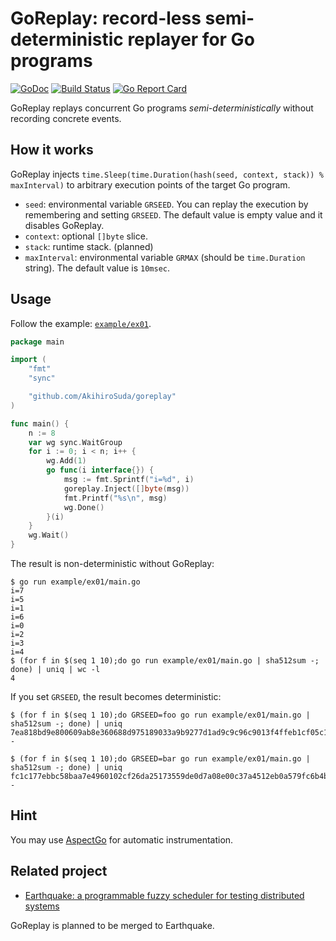 # GoReplay: record-less semi-deterministic replayer for Go programs

[![GoDoc](https://godoc.org/github.com/AkihiroSuda/goreplay/earthquake?status.svg)](https://godoc.org/github.com/AkihiroSuda/goreplay/earthquake)
[![Build Status](https://travis-ci.org/AkihiroSuda/goreplay.svg?branch=master)](https://travis-ci.org/AkihiroSuda/goreplay)
[![Go Report Card](https://goreportcard.com/badge/github.com/AkihiroSuda/goreplay)](https://goreportcard.com/report/github.com/AkihiroSuda/goreplay)

GoReplay replays concurrent Go programs _semi-deterministically_ without recording concrete events.

## How it works
GoReplay injects `time.Sleep(time.Duration(hash(seed, context, stack)) % maxInterval)` to arbitrary execution points of the target Go program.

 * `seed`: environmental variable `GRSEED`. You can replay the execution by remembering and setting `GRSEED`. The default value is empty value and it disables GoReplay.
 * `context`: optional `[]byte` slice.
 * `stack`: runtime stack. (planned)
 * `maxInterval`: environmental variable `GRMAX` (should be `time.Duration` string). The default value is `10msec`.

## Usage

Follow the example: [`example/ex01`](example/ex01).

```go
package main

import (
	"fmt"
	"sync"

	"github.com/AkihiroSuda/goreplay"
)

func main() {
	n := 8
	var wg sync.WaitGroup
	for i := 0; i < n; i++ {
		wg.Add(1)
		go func(i interface{}) {
			msg := fmt.Sprintf("i=%d", i)
			goreplay.Inject([]byte(msg))
			fmt.Printf("%s\n", msg)
			wg.Done()
		}(i)
	}
	wg.Wait()
}
```

The result is non-deterministic without GoReplay:
```
$ go run example/ex01/main.go
i=7
i=5
i=1
i=6
i=0
i=2
i=3
i=4
$ (for f in $(seq 1 10);do go run example/ex01/main.go | sha512sum -; done) | uniq | wc -l
4
```

If you set `GRSEED`, the result becomes deterministic:
```
$ (for f in $(seq 1 10);do GRSEED=foo go run example/ex01/main.go | sha512sum -; done) | uniq
7ea818bd9e800609ab8e360688d975189033a9b9277d1ad9c9c96c9013f4ffeb1cf05c16ace9de737dcedaa68bc99162d611ac60b7169a43b4f9b17b1665f121  -

$ (for f in $(seq 1 10);do GRSEED=bar go run example/ex01/main.go | sha512sum -; done) | uniq
fc1c177ebbc58baa7e4960102cf26da25173559de0d7a08e00c37a4512eb0a579fc6b4b70f2c708fe1166a1c0641e8839305d5fe7e26624cabbce2cb8274d963  -
```


## Hint
You may use [AspectGo](https://github.com/AkihiroSuda/golang-exp-aspectgo/tree/aspectgo-master/aspectgo) for automatic instrumentation.

## Related project
 * [Earthquake: a programmable fuzzy scheduler for testing distributed systems](https://github.com/osrg/earthquake)

GoReplay is planned to be merged to Earthquake.
